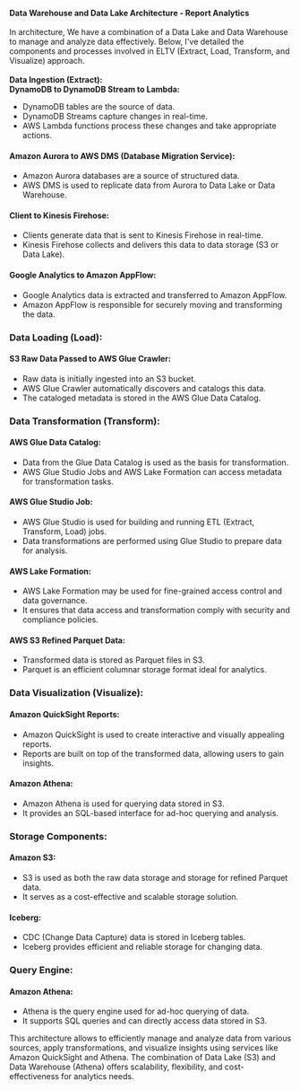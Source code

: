 **Data Warehouse and Data Lake Architecture - Report Analytics**\
\
In architecture, We have a combination of a Data Lake and Data Warehouse to manage and analyze data effectively. Below, I've detailed the components and processes involved in ELTV (Extract, Load, Transform, and Visualize) approach.\
\
**Data Ingestion (Extract):**
\
**DynamoDB to DynamoDB Stream to Lambda:**
- DynamoDB tables are the source of data.
- DynamoDB Streams capture changes in real-time.
- AWS Lambda functions process these changes and take appropriate actions.

#### Amazon Aurora to AWS DMS (Database Migration Service):
- Amazon Aurora databases are a source of structured data.
- AWS DMS is used to replicate data from Aurora to Data Lake or Data Warehouse.

#### Client to Kinesis Firehose:
- Clients generate data that is sent to Kinesis Firehose in real-time.
- Kinesis Firehose collects and delivers this data to data storage (S3 or Data Lake).

#### Google Analytics to Amazon AppFlow:
- Google Analytics data is extracted and transferred to Amazon AppFlow.
- Amazon AppFlow is responsible for securely moving and transforming the data.

### Data Loading (Load):

#### S3 Raw Data Passed to AWS Glue Crawler:
- Raw data is initially ingested into an S3 bucket.
- AWS Glue Crawler automatically discovers and catalogs this data.
- The cataloged metadata is stored in the AWS Glue Data Catalog.

### Data Transformation (Transform):

#### AWS Glue Data Catalog:
- Data from the Glue Data Catalog is used as the basis for transformation.
- AWS Glue Studio Jobs and AWS Lake Formation can access metadata for transformation tasks.

#### AWS Glue Studio Job:
- AWS Glue Studio is used for building and running ETL (Extract, Transform, Load) jobs.
- Data transformations are performed using Glue Studio to prepare data for analysis.

#### AWS Lake Formation:
- AWS Lake Formation may be used for fine-grained access control and data governance.
- It ensures that data access and transformation comply with security and compliance policies.

#### AWS S3 Refined Parquet Data:
- Transformed data is stored as Parquet files in S3.
- Parquet is an efficient columnar storage format ideal for analytics.

### Data Visualization (Visualize):

#### Amazon QuickSight Reports:
- Amazon QuickSight is used to create interactive and visually appealing reports.
- Reports are built on top of the transformed data, allowing users to gain insights.

#### Amazon Athena:
- Amazon Athena is used for querying data stored in S3.
- It provides an SQL-based interface for ad-hoc querying and analysis.

### Storage Components:

#### Amazon S3:
- S3 is used as both the raw data storage and storage for refined Parquet data.
- It serves as a cost-effective and scalable storage solution.

#### Iceberg:
- CDC (Change Data Capture) data is stored in Iceberg tables.
- Iceberg provides efficient and reliable storage for changing data.

### Query Engine:

#### Amazon Athena:
- Athena is the query engine used for ad-hoc querying of data.
- It supports SQL queries and can directly access data stored in S3.

This architecture allows to efficiently manage and analyze data from various sources, apply transformations, and visualize insights using services like Amazon QuickSight and Athena. The combination of Data Lake (S3) and Data Warehouse (Athena) offers scalability, flexibility, and cost-effectiveness for analytics needs.
